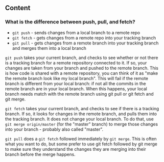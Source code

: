 ## Content

### What is the difference between push, pull, and fetch?

- `git push` - sends changes from a local branch to a remote repo
- `git fetch` - gets changes from a remote repo into your tracking branch
- `git pull` - gets changes from a remote branch into your tracking branch and merges them into a local branch

`git push` takes your current branch, and checks to see whether or not there is a tracking branch for a remote repository connected to it. If so, your changes are taken from your branch and pushed to the remote branch. This is how code is shared with a remote repository, you can think of it as "make the remote branch look like my local branch". This will fail if the remote branch is different from your local branch: if not all the commits in the remote branch are in your local branch. When this happens, your local branch needs match with the remote branch using git pull or git fetch and git merge.

`git fetch` takes your current branch, and checks to see if there is a tracking branch. If so, it looks for changes in the remote branch, and pulls them into the tracking branch. It does not change your local branch. To do that, use `git merge origin/master` (for the "master" branch) to merge those changes into your branch - probably also called "master".

`git pull` does a `git fetch` followed immediately by `git merge`. This is often what you want to do, but some prefer to use git fetch followed by git merge to make sure they understand the changes they are merging into their branch before the merge happens.
